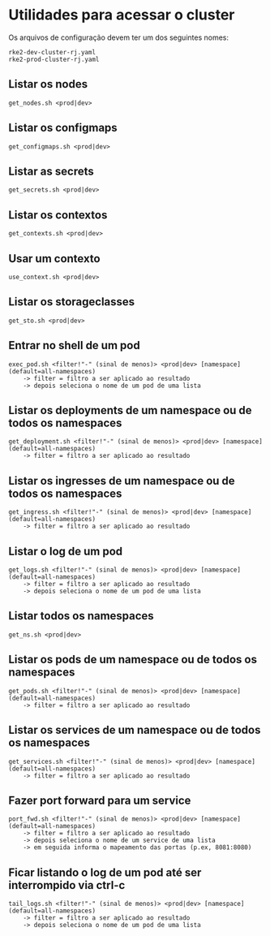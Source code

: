 # Utilidades para acessar o cluster

Os arquivos de configuração devem ter um dos seguintes nomes:
```
rke2-dev-cluster-rj.yaml
rke2-prod-cluster-rj.yaml
```

## Listar os nodes
```
get_nodes.sh <prod|dev>
```


## Listar os configmaps
```
get_configmaps.sh <prod|dev>
```

## Listar as secrets
```
get_secrets.sh <prod|dev>
```

## Listar os contextos
```
get_contexts.sh <prod|dev>
```

## Usar um contexto
```
use_context.sh <prod|dev>
```

## Listar os storageclasses
```
get_sto.sh <prod|dev>
```

## Entrar no shell de um pod
```
exec_pod.sh <filter!"-" (sinal de menos)> <prod|dev> [namespace] (default=all-namespaces)
    -> filter = filtro a ser aplicado ao resultado
    -> depois seleciona o nome de um pod de uma lista
```

## Listar os deployments de um namespace ou de todos os namespaces
```
get_deployment.sh <filter!"-" (sinal de menos)> <prod|dev> [namespace] (default=all-namespaces)
    -> filter = filtro a ser aplicado ao resultado
```

## Listar os ingresses de um namespace ou de todos os namespaces
```
get_ingress.sh <filter!"-" (sinal de menos)> <prod|dev> [namespace] (default=all-namespaces)
    -> filter = filtro a ser aplicado ao resultado
```

## Listar o log de um pod
```
get_logs.sh <filter!"-" (sinal de menos)> <prod|dev> [namespace] (default=all-namespaces)
    -> filter = filtro a ser aplicado ao resultado
    -> depois seleciona o nome de um pod de uma lista
```

## Listar todos os namespaces
```
get_ns.sh <prod|dev>
```

## Listar os pods de um namespace ou de todos os namespaces
```
get_pods.sh <filter!"-" (sinal de menos)> <prod|dev> [namespace] (default=all-namespaces)
    -> filter = filtro a ser aplicado ao resultado
```

## Listar os services de um namespace ou de todos os namespaces
```
get_services.sh <filter!"-" (sinal de menos)> <prod|dev> [namespace] (default=all-namespaces)
    -> filter = filtro a ser aplicado ao resultado
```

## Fazer port forward para um service
```
port_fwd.sh <filter!"-" (sinal de menos)> <prod|dev> [namespace] (default=all-namespaces)
    -> filter = filtro a ser aplicado ao resultado
    -> depois seleciona o nome de um service de uma lista
    -> em seguida informa o mapeamento das portas (p.ex, 8081:8080)
```

## Ficar listando o log de um pod até ser interrompido via ctrl-c
```
tail_logs.sh <filter!"-" (sinal de menos)> <prod|dev> [namespace] (default=all-namespaces)
    -> filter = filtro a ser aplicado ao resultado
    -> depois seleciona o nome de um pod de uma lista
```
